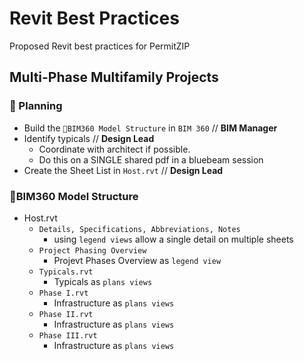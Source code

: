 # Revit Best Practices

Proposed Revit best practices for PermitZIP

## Multi-Phase Multifamily Projects

### 🏁 Planning

- Build the `🗽BIM360 Model Structure` in `BIM 360` // **BIM Manager**
- Identify typicals // **Design Lead**
  - Coordinate with architect if possible.
  - Do this on a SINGLE shared pdf in a bluebeam session
- Create the Sheet List in `Host.rvt` // **Design Lead**

### 🗽BIM360 Model Structure

- Host.rvt
  - `Details, Specifications, Abbreviations, Notes`
    - using `legend views` allow a single detail on multiple sheets
  - `Project Phasing Overview`
    - Projevt Phases Overview as `legend view`
  - `Typicals.rvt`
    - Typicals as `plans views`
  - `Phase I.rvt`
    - Infrastructure as `plans views`
  - `Phase II.rvt`
    - Infrastructure as `plans views`
  - `Phase III.rvt`
    - Infrastructure as `plans views`
